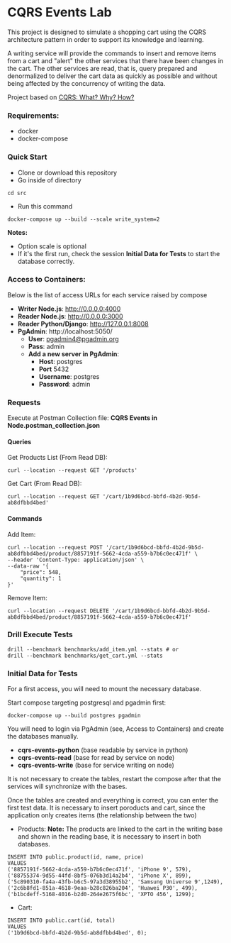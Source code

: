 # CQRS Events Lab

This project is designed to simulate a shopping cart using the CQRS architecture pattern in order to support its knowledge and learning.

A writing service will provide the commands to insert and remove items from a cart and "alert" the other services that there have been changes in the cart. The other services are read, that is, query prepared and denormalized to deliver the cart data as quickly as possible and without being affected by the concurrency of writing the data.

Project based on [CQRS: What? Why? How?](https://sderosiaux.medium.com/cqrs-what-why-how-945543482313)

### Requirements:

* docker
* docker-compose

### Quick Start

* Clone or download this repository
* Go inside of directory
```
cd src
```
* Run this command
```
docker-compose up --build --scale write_system=2
```
**Notes:**
* Option scale is optional
* If it's the first run, check the session **Initial Data for Tests**
to start the database correctly.
### Access to Containers:

Below is the list of access URLs for each service raised by compose

* **Writer Node.js**: http://0.0.0.0:4000
* **Reader Node.js**: http://0.0.0.0:3000
* **Reader Python/Django**: http://127.0.0.1:8008
* **PgAdmin**: http://localhost:5050/
    * **User**: pgadmin4@pgadmin.org
    * **Pass**: admin
    * **Add a new server in PgAdmin**:
        * **Host**: postgres
        * **Port** 5432
        * **Username**: postgres
        * **Password**: admin


### Requests

Execute at Postman Collection file: **CQRS Events in Node.postman_collection.json**

#### Queries


Get Products List (From Read DB):
```
curl --location --request GET '/products'
```

Get Cart (From Read DB):
```
curl --location --request GET '/cart/1b9d6bcd-bbfd-4b2d-9b5d-ab8dfbbd4bed'
```

#### Commands

Add Item:
```
curl --location --request POST '/cart/1b9d6bcd-bbfd-4b2d-9b5d-ab8dfbbd4bed/product/8857191f-5662-4cda-a559-b7b6c0ec471f' \
--header 'Content-Type: application/json' \
--data-raw '{
    "price": 548,
    "quantity": 1
}'
```

Remove Item:
```
curl --location --request DELETE '/cart/1b9d6bcd-bbfd-4b2d-9b5d-ab8dfbbd4bed/product/8857191f-5662-4cda-a559-b7b6c0ec471f'
```


### Drill Execute Tests

```
drill --benchmark benchmarks/add_item.yml --stats # or
drill --benchmark benchmarks/get_cart.yml --stats
```


### Initial Data for Tests

For a first access, you will need to mount the necessary database.

Start compose targeting postgresql and pgadmin first:
```
docker-compose up --build postgres pgadmin
```

You will need to login via PgAdmin (see, Access to Containers) and create the databases manually.
* **cqrs-events-python** (base readable by service in python)
* **cqrs-events-read** (base for read by service on node)
* **cqrs-events-write** (base for service writing on node)

It is not necessary to create the tables, restart the compose after that the services will synchronize with the bases.

Once the tables are created and everything is correct, you can enter the first test data.
It is necessary to insert poroducts and cart, since the application only creates items (the relationship between the two)

* Products:
**Note:** The products are linked to the cart in the writing base and shown in the reading base, it is necessary to insert in both databases.
```
INSERT INTO public.product(id, name, price)
VALUES
('8857191f-5662-4cda-a559-b7b6c0ec471f', 'iPhone 9', 579),
('88755374-9d55-44fd-8bf5-076b3d14a2b4', 'iPhone X', 899),
('5c890310-fa4a-43fb-b6c5-97a3d38955b2', 'Samsung Universe 9',1249),
('2c6b8fd1-851a-4618-9eaa-b28c826ba204', 'Huawei P30', 499),
('b1bcdeff-5168-4016-b2d0-264e2675f6bc', 'XPTO 456', 1299);
```

* Cart:
```
INSERT INTO public.cart(id, total)
VALUES
('1b9d6bcd-bbfd-4b2d-9b5d-ab8dfbbd4bed', 0);
```